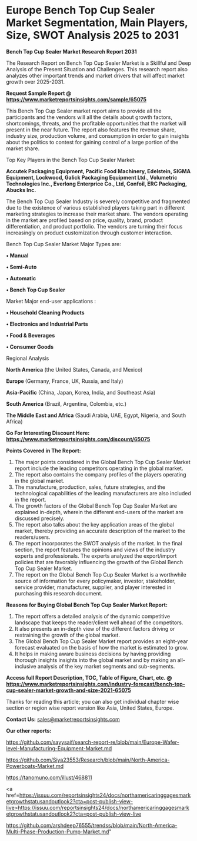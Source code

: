 # Europe Bench Top Cup Sealer Market Segmentation, Main Players, Size, SWOT Analysis 2025 to 2031

<strong>Bench Top Cup Sealer Market Research Report 2031</strong>

The Research Report on Bench Top Cup Sealer Market is a Skillful and Deep Analysis of the Present Situation and Challenges. This research report also analyzes other important trends and market drivers that will affect market growth over 2025-2031.

<strong>Request Sample Report @ <a href=https://www.marketreportsinsights.com/sample/65075>https://www.marketreportsinsights.com/sample/65075</a></strong>

This Bench Top Cup Sealer market report aims to provide all the participants and the vendors will all the details about growth factors, shortcomings, threats, and the profitable opportunities that the market will present in the near future. The report also features the revenue share, industry size, production volume, and consumption in order to gain insights about the politics to contest for gaining control of a large portion of the market share.

Top Key Players in the Bench Top Cup Sealer Market:

<strong>Accutek Packaging Equipment, Pacific Food Machinery, Edelstein, SIGMA Equipment, Lockwood, Galick Packaging Equipment Ltd., Volumetric Technologies Inc., Everlong Enterprice Co., Ltd, Confoil, ERC Packaging, Abucks Inc.</strong>

The Bench Top Cup Sealer Industry is severely competitive and fragmented due to the existence of various established players taking part in different marketing strategies to increase their market share. The vendors operating in the market are profiled based on price, quality, brand, product differentiation, and product portfolio. The vendors are turning their focus increasingly on product customization through customer interaction.

Bench Top Cup Sealer Market Major Types are:

<strong>• Manual

• Semi-Auto

• Automatic

• Bench Top Cup Sealer</strong>

Market Major end-user applications :

<strong>• Household Cleaning Products

• Electronics and Industrial Parts

• Food & Beverages

• Consumer Goods</strong>

Regional Analysis

</u><strong><b>North America</b></strong> (the United States, Canada, and Mexico)

<strong><b>Europe </b></strong>(Germany, France, UK, Russia, and Italy)

<strong><b>Asia-Pacific</b></strong> (China, Japan, Korea, India, and Southeast Asia)

<strong><b>South America</b></strong> (Brazil, Argentina, Colombia, etc.)

<strong><b>The Middle East and Africa</b></strong> (Saudi Arabia, UAE, Egypt, Nigeria, and South Africa)

<strong>Go For Interesting Discount Here: <a href=https://www.marketreportsinsights.com/discount/65075>https://www.marketreportsinsights.com/discount/65075</a></strong>

<strong>Points Covered in The Report:</strong>
<ol>
  <li>The major points considered in the Global Bench Top Cup Sealer Market report include the leading competitors operating in the global market.</li>
  <li>The report also contains the company profiles of the players operating in the global market.</li>
  <li>The manufacture, production, sales, future strategies, and the technological capabilities of the leading manufacturers are also included in the report.</li>
  <li>The growth factors of the Global Bench Top Cup Sealer Market are explained in-depth, wherein the different end-users of the market are discussed precisely.</li>
  <li>The report also talks about the key application areas of the global market, thereby providing an accurate description of the market to the readers/users.</li>
  <li>The report incorporates the SWOT analysis of the market. In the final section, the report features the opinions and views of the industry experts and professionals. The experts analyzed the export/import policies that are favorably influencing the growth of the Global Bench Top Cup Sealer Market.</li>
  <li>The report on the Global Bench Top Cup Sealer Market is a worthwhile source of information for every policymaker, investor, stakeholder, service provider, manufacturer, supplier, and player interested in purchasing this research document.</li>
</ol>
<strong>Reasons for Buying Global Bench Top Cup Sealer Market Report:</strong>

<ol>
  <li>The report offers a detailed analysis of the dynamic competitive landscape that keeps the reader/client well ahead of the competitors.</li>
  <li>It also presents an in-depth view of the different factors driving or restraining the growth of the global market.</li>
  <li>The Global Bench Top Cup Sealer Market report provides an eight-year forecast evaluated on the basis of how the market is estimated to grow.</li>
  <li>It helps in making aware business decisions by having providing thorough insights insights into the global market and by making an all-inclusive analysis of the key market segments and sub-segments.</li>
</ol>
<strong>Access full Report Description, TOC, Table of Figure, Chart, etc. @ <a href=https://www.marketreportsinsights.com/industry-forecast/bench-top-cup-sealer-market-growth-and-size-2021-65075>https://www.marketreportsinsights.com/industry-forecast/bench-top-cup-sealer-market-growth-and-size-2021-65075</a></strong>


Thanks for reading this article; you can also get individual chapter wise section or region wise report version like Asia, United States, Europe.

<strong>Contact Us:</strong>
sales@marketreportsinsights.com

<strong>Our other reports:</strong>

<a href=https://github.com/sayysaif/search-report-re/blob/main/Europe-Wafer-level-Manufacturing-Equipment-Market.md>https://github.com/sayysaif/search-report-re/blob/main/Europe-Wafer-level-Manufacturing-Equipment-Market.md</a>

<a href=https://github.com/Siya23553/Research/blob/main/North-America-Powerboats-Market.md>https://github.com/Siya23553/Research/blob/main/North-America-Powerboats-Market.md</a>

<a href=https://tanomuno.com/illust/468811>https://tanomuno.com/illust/468811</a>

<a href=https://issuu.com/reportsinsights24/docs/northamericaringgagesmarketgrowthstatusandoutlook2?cta=post-publish-view-live>https://issuu.com/reportsinsights24/docs/northamericaringgagesmarketgrowthstatusandoutlook2?cta=post-publish-view-live</a>

<a href=https://github.com/arshdeep76555/trendss/blob/main/North-America-Multi-Phase-Production-Pump-Market.md>https://github.com/arshdeep76555/trendss/blob/main/North-America-Multi-Phase-Production-Pump-Market.md</a>"
